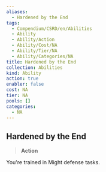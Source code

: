```yaml
---
aliases:
  - Hardened by the End
tags:
  - Compendium/CSRD/en/Abilities
  - Ability
  - Ability/Action
  - Ability/Cost/NA
  - Ability/Tier/NA
  - Ability/Categories/NA
title: Hardened by the End
collection: Abilities
kind: Ability
action: true
enabler: false
cost: NA
tier: NA
pools: []
categories:
  - NA
---
```

## Hardened by the End  
>**Action**
  
You're trained in Might defense tasks.